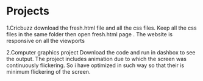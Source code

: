 # Projects
1.Cricbuzz
download the fresh.html file and all the css files.
Keep all the css files in the same folder then open fresh.html page .
The website is responsive on all the viewports

2.Computer graphics project
Download the code and run in dashbox to see the output.
The project includes animation due to which the screen was continuously flickering.
So i have optimized in such way so that their is minimum flickering of the screen.

